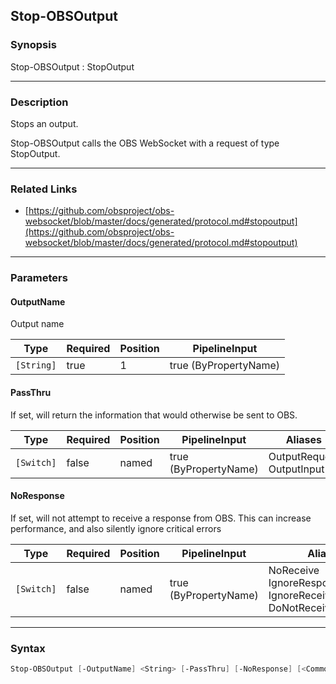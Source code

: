 Stop-OBSOutput
--------------




### Synopsis
Stop-OBSOutput : StopOutput



---


### Description

Stops an output.


Stop-OBSOutput calls the OBS WebSocket with a request of type StopOutput.



---


### Related Links
* [https://github.com/obsproject/obs-websocket/blob/master/docs/generated/protocol.md#stopoutput](https://github.com/obsproject/obs-websocket/blob/master/docs/generated/protocol.md#stopoutput)





---


### Parameters
#### **OutputName**

Output name






|Type      |Required|Position|PipelineInput        |
|----------|--------|--------|---------------------|
|`[String]`|true    |1       |true (ByPropertyName)|



#### **PassThru**

If set, will return the information that would otherwise be sent to OBS.






|Type      |Required|Position|PipelineInput        |Aliases                      |
|----------|--------|--------|---------------------|-----------------------------|
|`[Switch]`|false   |named   |true (ByPropertyName)|OutputRequest<br/>OutputInput|



#### **NoResponse**

If set, will not attempt to receive a response from OBS.
This can increase performance, and also silently ignore critical errors






|Type      |Required|Position|PipelineInput        |Aliases                                                                |
|----------|--------|--------|---------------------|-----------------------------------------------------------------------|
|`[Switch]`|false   |named   |true (ByPropertyName)|NoReceive<br/>IgnoreResponse<br/>IgnoreReceive<br/>DoNotReceiveResponse|





---


### Syntax
```PowerShell
Stop-OBSOutput [-OutputName] <String> [-PassThru] [-NoResponse] [<CommonParameters>]
```
